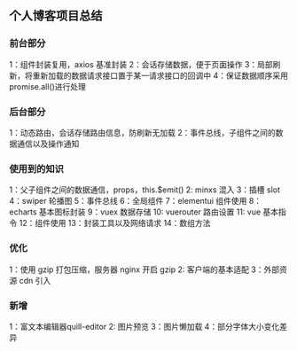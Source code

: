 ## 个人博客项目总结

### 前台部分

1：组件封装复用，axios 基准封装
2：会话存储数据，便于页面操作
3：局部刷新，将重新加载的数据请求接口置于某一请求接口的回调中
4：保证数据顺序采用 promise.all()进行处理

### 后台部分

1：动态路由，会话存储路由信息，防刷新无加载
2：事件总线，子组件之间的数据通信以及操作通知

### 使用到的知识

1：父子组件之间的数据通信，props，this.$emit()
2: minxs 混入
3：插槽 slot
4：swiper 轮播图
5：事件总线
6：全局组件
7：elementui 组件使用
8：echarts 基本图标封装
9：vuex 数据存储
10: vuerouter 路由设置
11: vue 基本指令
12：组件使用
13：封装工具以及网络请求
14：数组方法

### 优化

1：使用 gzip 打包压缩，服务器 nginx 开启 gzip
2: 客户端的基本适配
3：外部资源 cdn 引入

### 新增
1：富文本编辑器quill-editor
2: 图片预览
3：图片懒加载
4：部分字体大小变化差异
